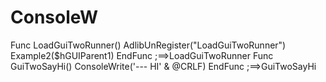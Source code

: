 # ConsoleW
Func LoadGuiTwoRunner()     AdlibUnRegister("LoadGuiTwoRunner")     Example2($hGUIParent1) EndFunc   ;==>LoadGuiTwoRunner  Func GuiTwoSayHi()     ConsoleWrite('--- HI' &amp; @CRLF) EndFunc   ;==>GuiTwoSayHi
